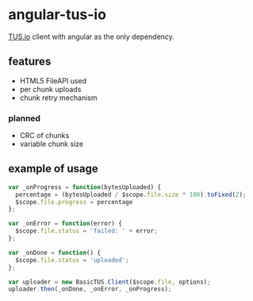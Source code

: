# angular-tus-io

[TUS.io](http://www.tus.io/) client with angular as the only dependency.

## features

- HTML5 FileAPI used
- per chunk uploads
- chunk retry mechanism

### planned

- CRC of chunks
- variable chunk size

## example of usage

```javascript
var _onProgress = function(bytesUploaded) {
  percentage = (bytesUploaded / $scope.file.size * 100).toFixed(2);
  $scope.file.progress = percentage
};

var _onError = function(error) {
  $scope.file.status = 'failed: ' + error;
};

var _onDone = function() {
  $scope.file.status = 'uploaded';
};

var uploader = new BasicTUS.Client($scope.file, options);
uploader.then(_onDone, _onError, _onProgress);
```
